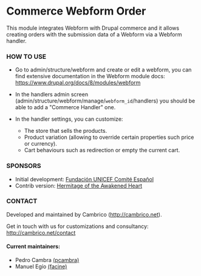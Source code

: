 Commerce Webform Order
======================

This module integrates Webform with Drupal commerce and it allows creating orders with the submission data of a Webform via a Webform handler.

### HOW TO USE

* Go to admin/structure/webform and create or edit a webform, you can find extensive documentation in the Webform module docs: https://www.drupal.org/docs/8/modules/webform

* In the handlers admin screen (admin/structure/webform/manage/`webform_id`/handlers) you should be able to add a "Commerce Handler" one.

* In the handler settings, you can customize:

    * The store that sells the products.
    * Product variation (allowing to override certain properties such price or currency).
    * Cart behaviours such as redirection or empty the current cart.

### SPONSORS
- Initial development: [Fundación UNICEF Comité Español](https://www.unicef.es)
- Contrib version: [Hermitage of the Awakened Heart](http://www.hermitageoftheawakenedheart.org)

### CONTACT
Developed and maintained by Cambrico (http://cambrico.net).

Get in touch with us for customizations and consultancy:
http://cambrico.net/contact

#### Current maintainers:
- Pedro Cambra [(pcambra)](http://drupal.org/user/122101)
- Manuel Egío [(facine)](http://drupal.org/user/1169056)
